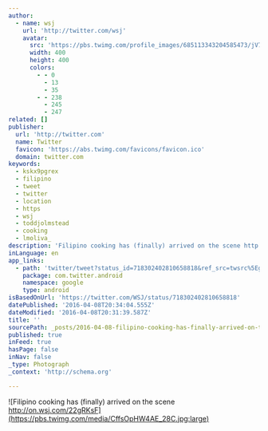 ```yaml
---
author:
  - name: wsj
    url: 'http://twitter.com/wsj'
    avatar:
      src: 'https://pbs.twimg.com/profile_images/685113343204585473/jV72Zljq_400x400.jpg'
      width: 400
      height: 400
      colors:
        - - 0
          - 13
          - 35
        - - 238
          - 245
          - 247
related: []
publisher:
  url: 'http://twitter.com'
  name: Twitter
  favicon: 'https://abs.twimg.com/favicons/favicon.ico'
  domain: twitter.com
keywords:
  - kskx9pgrex
  - filipino
  - tweet
  - twitter
  - location
  - https
  - wsj
  - toddjolmstead
  - cooking
  - lmoliva_
description: 'Filipino cooking has (finally) arrived on the scene http://on.wsj.com/22gRKsF'
inLanguage: en
app_links:
  - path: 'twitter/tweet?status_id=718302402810658818&ref_src=twsrc%5Egoogle%7Ctwcamp%5Eandroidseo%7Ctwgr%5Estatus%7Ctwterm%5E718302402810658818'
    package: com.twitter.android
    namespace: google
    type: android
isBasedOnUrl: 'https://twitter.com/WSJ/status/718302402810658818'
datePublished: '2016-04-08T20:34:04.555Z'
dateModified: '2016-04-08T20:31:39.587Z'
title: ''
sourcePath: _posts/2016-04-08-filipino-cooking-has-finally-arrived-on-the-scene-httpo.md
published: true
inFeed: true
hasPage: false
inNav: false
_type: Photograph
_context: 'http://schema.org'

---
```

![Filipino cooking has (finally) arrived on the scene http://on.wsj.com/22gRKsF](https://pbs.twimg.com/media/CffsOpHW4AE_28C.jpg:large)